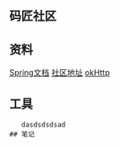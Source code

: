  ## 码匠社区
 
 ## 资料
 [Spring文档](https://spring.io/guides)
 [社区地址](https://elasticsearch.cn/)
 [okHttp](https://square.github.io/okhttp/)
    
 ## 工具
 ```
    dasdsdsdsad
 ## 笔记
 